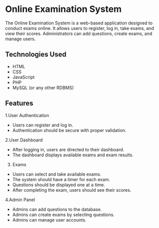 # Online Examination System

The Online Examination System is a web-based application designed to conduct exams online. It allows users to register, log in, take exams, and view their scores. Administrators can add questions, create exams, and manage users.

## Technologies Used
- HTML
- CSS
- JavaScript
- PHP
- MySQL (or any other RDBMS)

## Features
1.User Authentication
- Users can register and log in.
- Authentication should be secure with proper validation.

2.User Dashboard
- After logging in, users are directed to their dashboard.
- The dashboard displays available exams and exam results.

3. Exams
- Users can select and take available exams.
- The system should have a timer for each exam.
- Questions should be displayed one at a time.
- After completing the exam, users should see their scores.

4.Admin Panel
- Admins can add questions to the database.
- Admins can create exams by selecting questions.
- Admins can manage user accounts.
